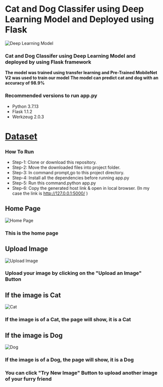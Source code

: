 # Cat and Dog Classifer using Deep Learning Model and Deployed using Flask #

![Deep Learning Model](https://github.com/TANZID36/Cat-and-Dog-Classifier/blob/main/assets/model.gif)


### Cat and Dog Classifer using Deep Learning Model and deployed by using Flask framework ###
**The model was trained using transfer learning and Pre-Trained MobileNet V2 was used to train our model**
**The model can predict cat and dog with an accuracy of 98.9%**


### Recommended versions to run app.py ###
* Python 3.7.13
* Flask 1.1.2
* Werkzeug 2.0.3

# [Dataset](https://www.kaggle.com/competitions/dogs-vs-cats/data)


### How To Run ###
* Step-1: Clone or download this repository.
* Step-2: Move the downloaded files into project folder.
* Step-3: In command prompt,go to this project directory.
* Step-4: Install all the dependencies before running app.py
* Step-5: Run this command.python app.py
* Step-6: Copy the generated host link & open in local browser. (In my case the link is http://127.0.0.1:5000/ )


## Home Page ##
![Home Page](https://github.com/TANZID36/Cat-and-Dog-Classifier/blob/main/assets/home.png)
### This is the home page ###


## Upload Image ##
![Upload Image](https://github.com/TANZID36/Cat-and-Dog-Classifier/blob/main/assets/upload.png)
### Upload your image by clicking on the "Upload an Image" Button ###


## If the image is Cat ##
![Cat](https://github.com/TANZID36/Cat-and-Dog-Classifier/blob/main/assets/cat.png)
### If the image is of a Cat, the page will show, it is a Cat ###


## If the image is Dog ##
![Dog](https://github.com/TANZID36/Cat-and-Dog-Classifier/blob/main/assets/dog.png)
### If the image is of a Dog, the page will show, it is a Dog ###
### You can click "Try New Image" Button to upload another image of your furry friend ###
